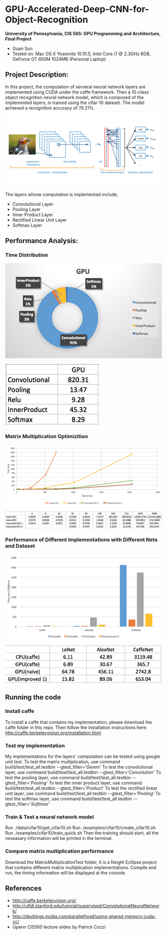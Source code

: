 GPU-Accelerated-Deep-CNN-for-Object-Recognition
======================

**University of Pennsylvania, CIS 565: GPU Programming and Architecture, Final Project**

* Guan Sun
* Tested on: Mac OS X Yosemite 10.10.5, Intel Core i7 @ 2.3GHz 8GB, GeForce GT 650M 1024MB (Personal Laptop)

## Project Description:
In this project, the computation of serveral neural network layers are implemented using CUDA under the caffe framework. Then a 10-class object recognition neural network model, which is composed of the implemented layers, is trained using the cifar-10 dataset. The model achieved a recognition accuracy of 76.21%.

<div style="text-align:center" markdown="1">
<img src="images/1.png" width="800">
</div>

The layers whose computation is implemented include,
* Convolutional Layer
* Pooling Layer
* Inner Product Layer
* Rectified Linear Unit Layer
* Softmax Layer

## Performance Analysis:

### Time Distribution

![](images/2.png)

![](images/2_1.png)

### Matrix Multiplication Optimizition

![](images/3.png)

![](images/3_1.png)

### Performance of Different Implementations with Different Nets and Dataset

![](images/4.png)

![](images/4_1.png)

## Running the code

### Install caffe
To install a caffe that contains my implementation, please download the caffe folder in this repo. Then follow the installation instructions here: http://caffe.berkeleyvision.org/installation.html

### Test my implementation
My implementations for the layers' computation can be tested using google unit test.
To test the matrix multiplication, use command build/test/test_all.testbin --gtest_filter='*Gemm*'
To test the convolutional layer, use command build/test/test_all.testbin --gtest_filter='*Convolution*'
To test the pooling layer, use command build/test/test_all.testbin --gtest_filter='*Pooling*'
To test the inner product layer, use command build/test/test_all.testbin --gtest_filter='*Product*'
To test the rectified linear unit layer, use command build/test/test_all.testbin --gtest_filter='*Pooling*'
To test the softmax layer, use command build/test/test_all.testbin --gtest_filter='*Softmax*'

### Train & Test a neural network model
Run ./data/cifar10/get_cifar10.sh
Run ./examples/cifar10/create_cifar10.sh
Run ./examples/cifar10/train_quick.sh
Then the training should start, all the nessasary information will be printed in the terminal.

### Compare matrix multiplication performance
Download the MatrixMultiplicationTest folder, it is a Nsight Ecllipse project that contains different matrix multiplication implementations. Compile and run, the timing information will be displayed at the console.

## References
* http://caffe.berkeleyvision.org/
* http://ufldl.stanford.edu/tutorial/supervised/ConvolutionalNeuralNetwork/
* http://devblogs.nvidia.com/parallelforall/using-shared-memory-cuda-cc/
* Upenn CIS565 lecture slides by Patrick Cozzi


